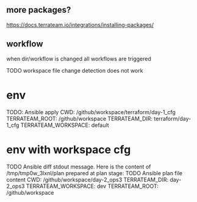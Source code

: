 ## more packages?

https://docs.terrateam.io/integrations/installing-packages/

## workflow

when dir/workflow is changed all workflows are triggered

TODO workspace file change detection does not work

# env

TODO: Ansible apply
CWD: /github/workspace/terraform/day-1_cfg
TERRATEAM_ROOT: /github/workspace
TERRATEAM_DIR: terraform/day-1_cfg
TERRATEAM_WORKSPACE: default

# env with workspace cfg

TODO Ansible diff stdout message. Here is the content of /tmp/tmp0w_3lxnl/plan prepared at plan stage:
TODO Ansible plan file content
CWD: /github/workspace/day-2_ops3
TERRATEAM_DIR: day-2_ops3
TERRATEAM_WORKSPACE: dev
TERRATEAM_ROOT: /github/workspace
